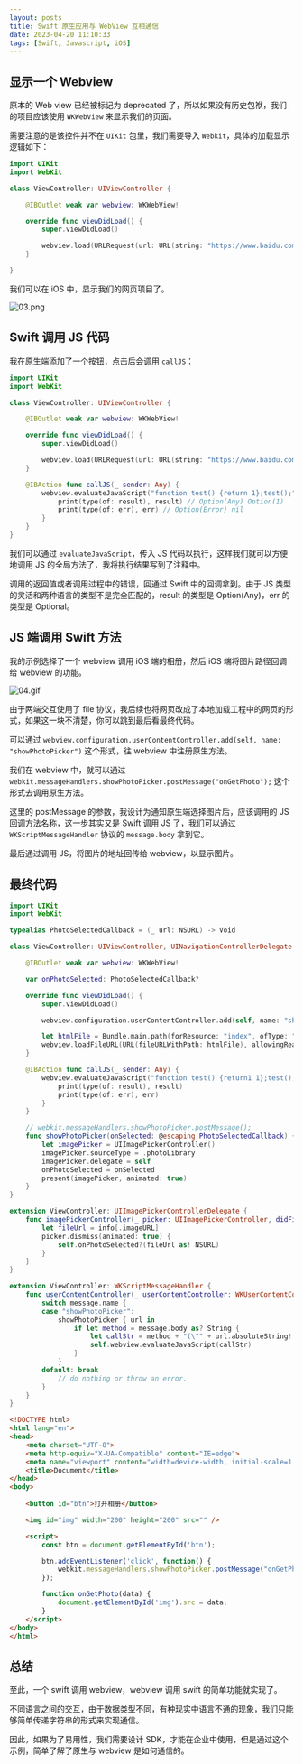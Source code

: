 ```yaml
---
layout: posts
title: Swift 原生应用与 WebView 互相通信
date: 2023-04-20 11:10:33
tags: [Swift, Javascript, iOS]
---
```


## 显示一个 Webview

原本的 Web view 已经被标记为 deprecated 了，所以如果没有历史包袱，我们的项目应该使用 `WKWebView` 来显示我们的页面。

需要注意的是该控件并不在 `UIKit` 包里，我们需要导入 `Webkit`，具体的加载显示逻辑如下：

```swift
import UIKit
import WebKit

class ViewController: UIViewController {

    @IBOutlet weak var webview: WKWebView!

    override func viewDidLoad() {
        super.viewDidLoad()

        webview.load(URLRequest(url: URL(string: "https://www.baidu.com")!))
    }

}
```

我们可以在 iOS 中，显示我们的网页项目了。

![03.png](/resources/2023-04/03.png)


## Swift 调用 JS 代码

我在原生端添加了一个按钮，点击后会调用 `callJS`：

```swift
import UIKit
import WebKit

class ViewController: UIViewController {

    @IBOutlet weak var webview: WKWebView!

    override func viewDidLoad() {
        super.viewDidLoad()

        webview.load(URLRequest(url: URL(string: "https://www.baidu.com")!))
    }

    @IBAction func callJS(_ sender: Any) {
        webview.evaluateJavaScript("function test() {return 1};test();") { result, err in
            print(type(of: result), result) // Option(Any) Option(1)
            print(type(of: err), err) // Option(Error) nil
        }
    }
}
```

我们可以通过 `evaluateJavaScript`，传入 JS 代码以执行，这样我们就可以方便地调用 JS 的全局方法了，我将执行结果写到了注释中。

调用的返回值或者调用过程中的错误，回通过 Swift 中的回调拿到。由于 JS 类型的灵活和两种语言的类型不是完全匹配的，result 的类型是 Option(Any)，err 的类型是 Optional<Error>。


## JS 端调用 Swift 方法

我的示例选择了一个 webview 调用 iOS 端的相册，然后 iOS 端将图片路径回调给 webview 的功能。

![04.gif](/resources/2023-04/04.gif)

由于两端交互使用了 file 协议，我后续也将网页改成了本地加载工程中的网页的形式，如果这一块不清楚，你可以跳到最后看最终代码。

可以通过 `webview.configuration.userContentController.add(self, name: "showPhotoPicker")` 这个形式，往 webview 中注册原生方法。

我们在 webview 中，就可以通过 `webkit.messageHandlers.showPhotoPicker.postMessage("onGetPhoto");` 这个形式去调用原生方法。

这里的 postMessage 的参数，我设计为通知原生端选择图片后，应该调用的 JS 回调方法名称，这一步其实又是 Swift 调用 JS 了，我们可以通过 `WKScriptMessageHandler` 协议的 `message.body` 拿到它。

最后通过调用 JS，将图片的地址回传给 webview，以显示图片。


## 最终代码

```swift
import UIKit
import WebKit

typealias PhotoSelectedCallback = (_ url: NSURL) -> Void

class ViewController: UIViewController, UINavigationControllerDelegate {

    @IBOutlet weak var webview: WKWebView!

    var onPhotoSelected: PhotoSelectedCallback?

    override func viewDidLoad() {
        super.viewDidLoad()

        webview.configuration.userContentController.add(self, name: "showPhotoPicker")

        let htmlFile = Bundle.main.path(forResource: "index", ofType: "html")!
        webview.loadFileURL(URL(fileURLWithPath: htmlFile), allowingReadAccessTo: URL(fileURLWithPath: htmlFile))
    }

    @IBAction func callJS(_ sender: Any) {
        webview.evaluateJavaScript("function test() {return1 1};test();") { result, err in
            print(type(of: result), result)
            print(type(of: err), err)
        }
    }

    // webkit.messageHandlers.showPhotoPicker.postMessage();
    func showPhotoPicker(onSelected: @escaping PhotoSelectedCallback) {
        let imagePicker = UIImagePickerController()
        imagePicker.sourceType = .photoLibrary
        imagePicker.delegate = self
        onPhotoSelected = onSelected
        present(imagePicker, animated: true)
    }
}

extension ViewController: UIImagePickerControllerDelegate {
    func imagePickerController(_ picker: UIImagePickerController, didFinishPickingMediaWithInfo info: [UIImagePickerController.InfoKey : Any]) {
        let fileUrl = info[.imageURL]
        picker.dismiss(animated: true) {
            self.onPhotoSelected?(fileUrl as! NSURL)
        }
    }
}

extension ViewController: WKScriptMessageHandler {
    func userContentController(_ userContentController: WKUserContentController, didReceive message: WKScriptMessage) {
        switch message.name {
        case "showPhotoPicker":
            showPhotoPicker { url in
                if let method = message.body as? String {
                    let callStr = method + "(\"" + url.absoluteString! + "\")"
                    self.webview.evaluateJavaScript(callStr)
                }
            }
        default: break
            // do nothing or throw an error.
        }
    }
}
```

```html
<!DOCTYPE html>
<html lang="en">
<head>
    <meta charset="UTF-8">
    <meta http-equiv="X-UA-Compatible" content="IE=edge">
    <meta name="viewport" content="width=device-width, initial-scale=1.0">
    <title>Document</title>
</head>
<body>
    
    <button id="btn">打开相册</button>

    <img id="img" width="200" height="200" src="" />

    <script>
        const btn = document.getElementById('btn');

        btn.addEventListener('click', function() {
            webkit.messageHandlers.showPhotoPicker.postMessage("onGetPhoto");
        });

        function onGetPhoto(data) {
            document.getElementById('img').src = data;
        }
    </script>
</body>
</html>
```


## 总结

至此，一个 swift 调用 webview，webview 调用 swift 的简单功能就实现了。

不同语言之间的交互，由于数据类型不同，有种现实中语言不通的现象，我们只能够简单传递字符串的形式来实现通信。

因此，如果为了易用性，我们需要设计 SDK，才能在企业中使用，但是通过这个示例，简单了解了原生与 webview 是如何通信的。
